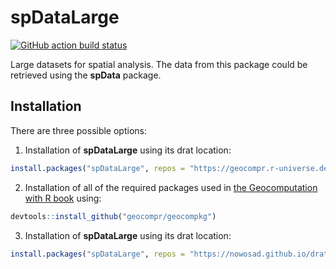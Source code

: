 # spDataLarge

  <!-- badges: start -->
[![GitHub action build
status](https://github.com/Nowosad/spDataLarge/workflows/pkgdown/badge.svg)](https://github.com/Nowosad/spDataLarge/actions)
  <!-- badges: end -->

Large datasets for spatial analysis. 
The data from this package could be retrieved using the **spData** package.

## Installation

There are three possible options:

1. Installation of **spDataLarge** using its drat location:

```r
install.packages("spDataLarge", repos = "https://geocompr.r-universe.dev")
```

2. Installation of all of the required packages used in [the Geocomputation with R book](https://geocompr.github.io/) using:

```r
devtools::install_github("geocompr/geocompkg")
```

3. Installation of **spDataLarge** using its drat location:

```r
install.packages("spDataLarge", repos = "https://nowosad.github.io/drat/", type = "source")
```

